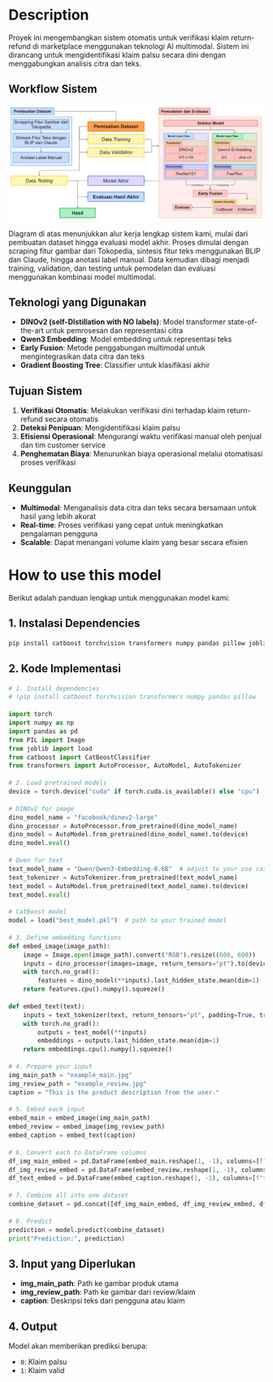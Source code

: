# Description

Proyek ini mengembangkan sistem otomatis untuk verifikasi klaim return-refund di marketplace menggunakan teknologi AI multimodal. Sistem ini dirancang untuk mengidentifikasi klaim palsu secara dini dengan menggabungkan analisis citra dan teks.

## Workflow Sistem

![Workflow Diagram](workflow.jpg)

Diagram di atas menunjukkan alur kerja lengkap sistem kami, mulai dari pembuatan dataset hingga evaluasi model akhir. Proses dimulai dengan scraping fitur gambar dari Tokopedia, sintesis fitur teks menggunakan BLIP dan Claude, hingga anotasi label manual. Data kemudian dibagi menjadi training, validation, dan testing untuk pemodelan dan evaluasi menggunakan kombinasi model multimodal.

## Teknologi yang Digunakan

- **DINOv2 (self-DIstillation with NO labels)**: Model transformer state-of-the-art untuk pemrosesan dan representasi citra
- **Qwen3 Embedding**: Model embedding untuk representasi teks
- **Early Fusion**: Metode penggabungan multimodal untuk mengintegrasikan data citra dan teks
- **Gradient Boosting Tree**: Classifier untuk klasifikasi akhir

## Tujuan Sistem

1. **Verifikasi Otomatis**: Melakukan verifikasi dini terhadap klaim return-refund secara otomatis
2. **Deteksi Penipuan**: Mengidentifikasi klaim palsu
3. **Efisiensi Operasional**: Mengurangi waktu verifikasi manual oleh penjual dan tim customer service
4. **Penghematan Biaya**: Menurunkan biaya operasional melalui otomatisasi proses verifikasi

## Keunggulan

- **Multimodal**: Menganalisis data citra dan teks secara bersamaan untuk hasil yang lebih akurat
- **Real-time**: Proses verifikasi yang cepat untuk meningkatkan pengalaman pengguna
- **Scalable**: Dapat menangani volume klaim yang besar secara efisien

# How to use this model

Berikut adalah panduan lengkap untuk menggunakan model kami:

## 1. Instalasi Dependencies

```bash
pip install catboost torchvision transformers numpy pandas pillow joblib
```

## 2. Kode Implementasi

```python
# 1. Install dependencies
# !pip install catboost torchvision transformers numpy pandas pillow

import torch
import numpy as np
import pandas as pd
from PIL import Image
from joblib import load
from catboost import CatBoostClassifier
from transformers import AutoProcessor, AutoModel, AutoTokenizer

# 2. Load pretrained models
device = torch.device("cuda" if torch.cuda.is_available() else "cpu")

# DINOv2 for image
dino_model_name = "facebook/dinov2-large" 
dino_processor = AutoProcessor.from_pretrained(dino_model_name)
dino_model = AutoModel.from_pretrained(dino_model_name).to(device)
dino_model.eval()

# Qwen for text
text_model_name = "Qwen/Qwen3-Embedding-0.6B"  # adjust to your use case
text_tokenizer = AutoTokenizer.from_pretrained(text_model_name)
text_model = AutoModel.from_pretrained(text_model_name).to(device)
text_model.eval()

# CatBoost model
model = load("best_model.pkl")  # path to your trained model

# 3. Define embedding functions
def embed_image(image_path):
    image = Image.open(image_path).convert("RGB").resize((600, 600))
    inputs = dino_processor(images=image, return_tensors="pt").to(device)
    with torch.no_grad():
        features = dino_model(**inputs).last_hidden_state.mean(dim=1)
    return features.cpu().numpy().squeeze()

def embed_text(text):
    inputs = text_tokenizer(text, return_tensors="pt", padding=True, truncation=True).to(device)
    with torch.no_grad():
        outputs = text_model(**inputs)
        embeddings = outputs.last_hidden_state.mean(dim=1)
    return embeddings.cpu().numpy().squeeze()

# 4. Prepare your input
img_main_path = "example_main.jpg"
img_review_path = "example_review.jpg"
caption = "This is the product description from the user."

# 5. Embed each input
embed_main = embed_image(img_main_path)
embed_review = embed_image(img_review_path)
embed_caption = embed_text(caption)

# 6. Convert each to DataFrame columns
df_img_main_embed = pd.DataFrame(embed_main.reshape(1, -1), columns=[f"img_main_{i}" for i in range(embed_main.shape[0])])
df_img_review_embed = pd.DataFrame(embed_review.reshape(1, -1), columns=[f"img_review_{i}" for i in range(embed_review.shape[0])])
df_text_embed = pd.DataFrame(embed_caption.reshape(1, -1), columns=[f"text_feat_{i}" for i in range(embed_caption.shape[0])])

# 7. Combine all into one dataset
combine_dataset = pd.concat([df_img_main_embed, df_img_review_embed, df_text_embed], axis=1)

# 8. Predict
prediction = model.predict(combine_dataset)
print("Prediction:", prediction)
```

## 3. Input yang Diperlukan

- **img_main_path**: Path ke gambar produk utama
- **img_review_path**: Path ke gambar dari review/klaim
- **caption**: Deskripsi teks dari pengguna atau klaim

## 4. Output

Model akan memberikan prediksi berupa:
- `0`: Klaim palsu
- `1`: Klaim valid
